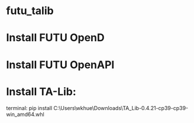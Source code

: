 # futu_talib

# Install FUTU OpenD
# Install FUTU OpenAPI

# Install TA-Lib:
terminal: pip install C:\Users\wkhue\Downloads\TA_Lib-0.4.21-cp39-cp39-win_amd64.whl
